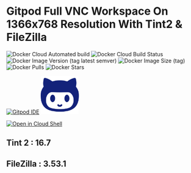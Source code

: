 # Gitpod Full VNC Workspace On 1366x768 Resolution With Tint2 & FileZilla

![Docker Cloud Automated build](https://img.shields.io/docker/cloud/automated/baneeishaque/gitpod-workspace-full-vnc-1366x768-tint2-filezilla)
![Docker Cloud Build Status](https://img.shields.io/docker/cloud/build/baneeishaque/gitpod-workspace-full-vnc-1366x768-tint2-filezilla)
![Docker Image Version (tag latest semver)](https://img.shields.io/docker/v/baneeishaque/gitpod-workspace-full-vnc-1366x768-tint2-filezilla/latest)
![Docker Image Size (tag)](https://img.shields.io/docker/image-size/baneeishaque/gitpod-workspace-full-vnc-1366x768-tint2-filezilla/latest)
![Docker Pulls](https://img.shields.io/docker/pulls/baneeishaque/gitpod-workspace-full-vnc-1366x768-tint2-filezilla)
![Docker Stars](https://img.shields.io/docker/stars/baneeishaque/gitpod-workspace-full-vnc-1366x768-tint2-filezilla)

<a href="https://gitpod.io/#https://github.com/Baneeishaque/gitpod-workspace-full-vnc-1366x768-tint2-filezilla"><img src="https://icons-for-free.com/iconfiles/png/512/gitpod-1324440164066425542.png" alt="Gitpod IDE" width="100" height="100"></a>
<a href="https://github1s.com/Baneeishaque/gitpod-workspace-full-vnc-1366x768-tint2-filezilla"><img src="https://raw.githubusercontent.com/conwnet/github1s/master/resources/images/logo.svg" alt="Github1s Editor" width="100" height="100"></a>

[![Open in Cloud Shell](https://gstatic.com/cloudssh/images/open-btn.svg)](https://ssh.cloud.google.com/cloudshell/editor?cloudshell_git_repo=https://github.com/Baneeishaque/gitpod-workspace-full-vnc-1366x768-tint2-filezilla)

## Tint 2 : 16.7

## FileZilla : 3.53.1

[//]: # "[![Gitpod ready-to-code](https://img.shields.io/badge/Gitpod-ready--to--code-blue?logo=gitpod)](https://gitpod.io/#https://github.com/Baneeishaque/gitpod-workspace-full-vnc-1366x768-tint2-filezilla)"
